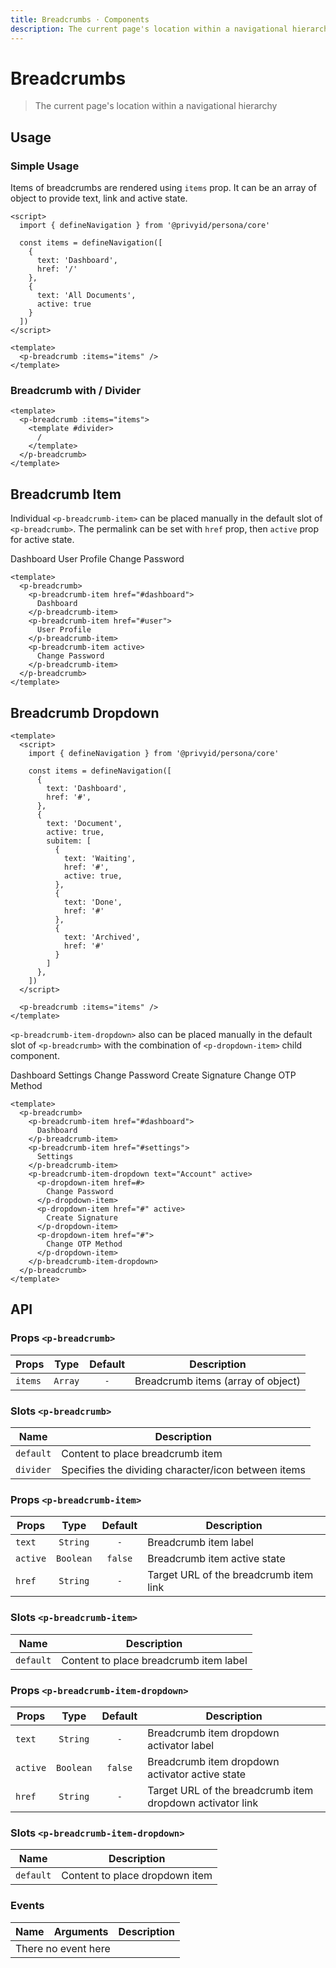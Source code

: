 ```yaml
---
title: Breadcrumbs · Components
description: The current page's location within a navigational hierarchy
---
```


<script setup>
  import pBreadcrumb from './Breadcrumb.vue'
  import pBreadcrumbItem from './BreadcrumbItem.vue'
  import pBreadcrumbItemDropdown from './BreadcrumbItemDropdown.vue'
  import { defineNavigation } from '.'
  import pDropdownItem from '../dropdown/DropdownItem.vue'
  import PiArrowRight16 from '@privyid/persona-icon/vue/arrow-right/16.vue'

  const items = defineNavigation([
    {
      text: 'Dashboard',
      href: '/'
    },
    {
      text: 'All Documents',
      active: true
    }
  ])

  const itemsB = defineNavigation([
    {
      text: 'Dashboard',
      href: '#',
    },
    {
      text: 'Document',
      active: true,
      subitem: [
        {
          text: 'Waiting',
          href: '#',
          active: true,
        },
        {
          text: 'Done',
          href: '#'
        },
        {
          text: 'Archived',
          href: '#'
        }
      ]
    },
  ])
</script>

# Breadcrumbs

> The current page's location within a navigational hierarchy

## Usage

### Simple Usage

Items of breadcrumbs are rendered using `items` prop. It can be an array of object to provide text, link and active state.

<preview>
  <p-breadcrumb :items="items" />
</preview>

```vue
<script>
  import { defineNavigation } from '@privyid/persona/core'

  const items = defineNavigation([
    {
      text: 'Dashboard',
      href: '/'
    },
    {
      text: 'All Documents',
      active: true
    }
  ])
</script>

<template>
  <p-breadcrumb :items="items" />
</template>
```

### Breadcrumb with / Divider

<preview>
  <p-breadcrumb :items="items">
    <template #divider>
      /
    </template>
  </p-breadcrumb>
</preview>

```vue
<template>
  <p-breadcrumb :items="items">
    <template #divider>
      /
    </template>
  </p-breadcrumb>
</template>
```

## Breadcrumb Item
Individual `<p-breadcrumb-item>` can be placed manually in the default slot of `<p-breadcrumb>`. The permalink can be set with `href` prop, then `active` prop for active state.

<preview>
  <p-breadcrumb>
    <p-breadcrumb-item href="#dashboard">
      Dashboard
    </p-breadcrumb-item>
    <p-breadcrumb-item href="#user">
      User Profile
    </p-breadcrumb-item>
    <p-breadcrumb-item active>
      Change Password
    </p-breadcrumb-item>
  </p-breadcrumb>
</preview>

```vue
<template>
  <p-breadcrumb>
    <p-breadcrumb-item href="#dashboard">
      Dashboard
    </p-breadcrumb-item>
    <p-breadcrumb-item href="#user">
      User Profile
    </p-breadcrumb-item>
    <p-breadcrumb-item active>
      Change Password
    </p-breadcrumb-item>
  </p-breadcrumb>
</template>
```

## Breadcrumb Dropdown

<preview>
  <p-breadcrumb :items="itemsB" />
</preview>

```vue
<template>
  <script>
    import { defineNavigation } from '@privyid/persona/core'

    const items = defineNavigation([
      {
        text: 'Dashboard',
        href: '#',
      },
      {
        text: 'Document',
        active: true,
        subitem: [
          {
            text: 'Waiting',
            href: '#',
            active: true,
          },
          {
            text: 'Done',
            href: '#'
          },
          {
            text: 'Archived',
            href: '#'
          }
        ]
      },
    ])
  </script>

  <p-breadcrumb :items="items" />
</template>
```

`<p-breadcrumb-item-dropdown>` also can be placed manually in the default slot of `<p-breadcrumb>` with the combination of `<p-dropdown-item>` child component.

<preview>
  <p-breadcrumb>
    <p-breadcrumb-item href="#dashboard">
      Dashboard
    </p-breadcrumb-item>
    <p-breadcrumb-item href="#settings">
      Settings
    </p-breadcrumb-item>
    <p-breadcrumb-item-dropdown text="Account" active>
      <p-dropdown-item href="#">
        Change Password
      </p-dropdown-item>
      <p-dropdown-item href="#" active>
        Create Signature
      </p-dropdown-item>
      <p-dropdown-item href="#">
        Change OTP Method
      </p-dropdown-item>
    </p-breadcrumb-item-dropdown>
  </p-breadcrumb>
</preview>

```vue
<template>
  <p-breadcrumb>
    <p-breadcrumb-item href="#dashboard">
      Dashboard
    </p-breadcrumb-item>
    <p-breadcrumb-item href="#settings">
      Settings
    </p-breadcrumb-item>
    <p-breadcrumb-item-dropdown text="Account" active>
      <p-dropdown-item href=#>
        Change Password
      </p-dropdown-item>
      <p-dropdown-item href="#" active>
        Create Signature
      </p-dropdown-item>
      <p-dropdown-item href="#">
        Change OTP Method
      </p-dropdown-item>
    </p-breadcrumb-item-dropdown>
  </p-breadcrumb>
</template>
```


## API

### Props `<p-breadcrumb>`

| Props   |  Type   | Default | Description                        |
|---------|:-------:|:-------:|------------------------------------|
| `items` | `Array` |   `-`   | Breadcrumb items (array of object) |

### Slots `<p-breadcrumb>`

| Name      | Description                                         |
|-----------|-----------------------------------------------------|
| `default` | Content to place breadcrumb item                    |
| `divider` | Specifies the dividing character/icon between items |

### Props `<p-breadcrumb-item>`

| Props    |   Type    | Default | Description                            |
|----------|:---------:|:-------:|----------------------------------------|
| `text`   | `String`  |   `-`   | Breadcrumb item label                  |
| `active` | `Boolean` | `false` | Breadcrumb item active state           |
| `href`   | `String`  |   `-`   | Target URL of the breadcrumb item link |

### Slots `<p-breadcrumb-item>`

| Name      | Description                            |
|-----------|----------------------------------------|
| `default` | Content to place breadcrumb item label |

### Props `<p-breadcrumb-item-dropdown>`

| Props    |   Type    | Default | Description                                               |
|----------|:---------:|:-------:|-----------------------------------------------------------|
| `text`   | `String`  |   `-`   | Breadcrumb item dropdown activator label                  |
| `active` | `Boolean` | `false` | Breadcrumb item dropdown activator active state           |
| `href`   | `String`  |   `-`   | Target URL of the breadcrumb item dropdown activator link |

### Slots `<p-breadcrumb-item-dropdown>`

| Name      | Description                    |
|-----------|--------------------------------|
| `default` | Content to place dropdown item |

### Events

<table>
  <thead>
    <tr>
      <th>Name</th>
      <th>Arguments</th>
      <th>Description</th>
    </tr>
  </thead>
  <tbody>
    <tr>
      <td colspan="3" class="text-center">There no event here</td>
    </tr>
  </tbody>
</table>
